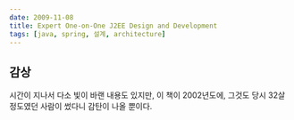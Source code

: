 ```yaml
---
date: 2009-11-08
title: Expert One-on-One J2EE Design and Development
tags: [java, spring, 설계, architecture]
---
```


## 감상
시간이 지나서 다소 빛이 바랜 내용도 있지만, 이 책이 2002년도에, 그것도 당시 32살정도였던 사람이 썼다니 감탄이 나올 뿐이다. 
